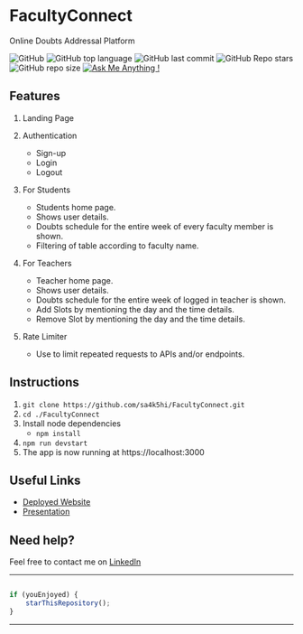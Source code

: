 # FacultyConnect
Online Doubts Addressal Platform

![GitHub](https://img.shields.io/github/license/sa4k5hi/FacultyConnect?style=for-the-badge)
![GitHub top language](https://img.shields.io/github/languages/top/sa4k5hi/FacultyConnect?style=for-the-badge)
![GitHub last commit](https://img.shields.io/github/last-commit/sa4k5hi/FacultyConnect?style=for-the-badge)
![GitHub Repo stars](https://img.shields.io/github/stars/sa4k5hi/FacultyConnect?style=for-the-badge)
![GitHub repo size](https://img.shields.io/github/repo-size/sa4k5hi/FacultyConnect?style=for-the-badge)
[![Ask Me Anything !](https://img.shields.io/badge/Ask%20me-anything-1abc9c.svg?style=for-the-badge)](https://github.com/sa4k5hi)


## Features

1. Landing Page

2. Authentication
    - Sign-up
    - Login
    - Logout

3. For Students
    - Students home page.
    - Shows user details.
    - Doubts schedule for the entire week of every faculty member is shown.
    - Filtering of table according to faculty name. 

4. For Teachers
    - Teacher home page.
    - Shows user details.
    - Doubts schedule for the entire week of logged in teacher is shown.
    - Add Slots by mentioning the day and the time details.
    - Remove Slot by mentioning the day and the time details.

5. Rate Limiter
    - Use to limit repeated requests to APIs and/or endpoints.

## Instructions

1. `git clone https://github.com/sa4k5hi/FacultyConnect.git` 
2. `cd ./FacultyConnect`
3. Install node dependencies 
   - `npm install`
4. `npm run devstart`
5. The app is now running at https://localhost:3000

## Useful Links

- [Deployed Website](https://faculty-connect.herokuapp.com/)
- [Presentation](https://docs.google.com/presentation/d/1rYfTsO1SaviD3GQMD4tHDUfGPZ_S_6jjrsr82BSKNgc/edit?usp=sharing)

## Need help?

Feel free to contact me on [LinkedIn](https://www.linkedin.com/in/saakshi07/) 


---------

```javascript

if (youEnjoyed) {
    starThisRepository();
}

```

-----------
